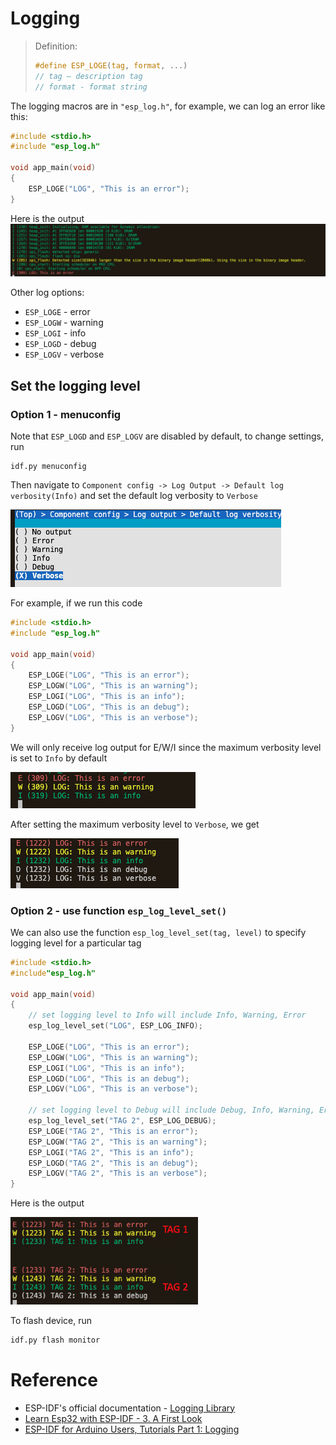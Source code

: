 
# Logging


>Definition: 
>```c
> #define ESP_LOGE(tag, format, ...) 
>// tag – description tag
>// format - format string
>```

The logging macros are in `"esp_log.h"`, for example, we can log an error like this:
```c
#include <stdio.h>
#include "esp_log.h"

void app_main(void)
{
    ESP_LOGE("LOG", "This is an error"); 
}
```
Here is the output
<img src ="./image/logging.png">

Other log options:

- `ESP_LOGE` - error
- `ESP_LOGW` - warning
- `ESP_LOGI` - info
- `ESP_LOGD` - debug
- `ESP_LOGV` - verbose

## Set the logging level 
### Option 1 - menuconfig
Note that `ESP_LOGD` and `ESP_LOGV` are disabled by default, to change settings, run 
```
idf.py menuconfig
```
Then navigate to `Component config -> Log Output -> Default log verbosity(Info)` and set the default log verbosity to `Verbose`

<img src = ./image/menuconfig.png>

For example, if we run this code
```c
#include <stdio.h>
#include "esp_log.h"

void app_main(void)
{
    ESP_LOGE("LOG", "This is an error");
    ESP_LOGW("LOG", "This is an warning");
    ESP_LOGI("LOG", "This is an info");
    ESP_LOGD("LOG", "This is an debug");
    ESP_LOGV("LOG", "This is an verbose");
}
```
We will only receive log output for E/W/I since the maximum verbosity level is set to `Info` by default

<img src = "./image/log-level.png">

After setting the maximum verbosity level to `Verbose`, we get 

<img src = "./image/log-verbose.png">


### Option 2 - use function `esp_log_level_set()`
We can also use the function `esp_log_level_set(tag, level)` to specify logging level for a particular tag 
```c
#include <stdio.h>
#include"esp_log.h" 

void app_main(void)
{
    // set logging level to Info will include Info, Warning, Error
    esp_log_level_set("LOG", ESP_LOG_INFO); 

    ESP_LOGE("LOG", "This is an error");
    ESP_LOGW("LOG", "This is an warning");
    ESP_LOGI("LOG", "This is an info");
    ESP_LOGD("LOG", "This is an debug");
    ESP_LOGV("LOG", "This is an verbose");

    // set logging level to Debug will include Debug, Info, Warning, Error
    esp_log_level_set("TAG 2", ESP_LOG_DEBUG);
    ESP_LOGE("TAG 2", "This is an error");
    ESP_LOGW("TAG 2", "This is an warning");
    ESP_LOGI("TAG 2", "This is an info");
    ESP_LOGD("TAG 2", "This is an debug");
    ESP_LOGV("TAG 2", "This is an verbose");
}
```
Here is the output 

<img src = "./image/log-func.png" width = "300">




To flash device, run 
```sh
idf.py flash monitor 
```


# Reference

-  ESP-IDF's official documentation - [Logging Library](https://docs.espressif.com/projects/esp-idf/en/latest/esp32/api-reference/system/log.html) 
-  [Learn Esp32 with ESP-IDF - 3. A First Look](https://bbs.scumaker.org/t/topic/246)
-  [ESP-IDF for Arduino Users, Tutorials Part 1: Logging](https://aliafshar.medium.com/esp-idf-tutorials-part-1-logging-f704d8308952)